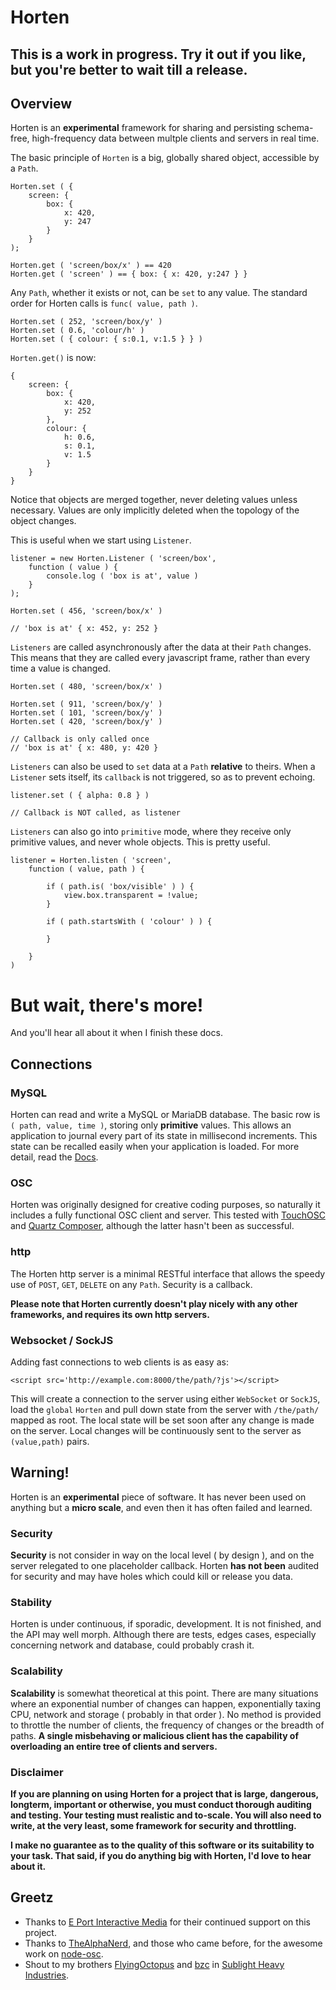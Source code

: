 # Horten
## This is a work in progress. Try it out if you like, but you're better to wait till a release.

## Overview
Horten is an **experimental** framework for sharing and persisting schema- free, high-frequency data between multple clients and servers in real time. 

The basic principle of `Horten` is a big, globally shared object, accessible by a `Path`.

	Horten.set ( {
		screen: {
			box: {
				x: 420,
				y: 247
			}
		}
	);
	
	Horten.get ( 'screen/box/x' ) == 420
	Horten.get ( 'screen' ) == { box: { x: 420, y:247 } }
Any `Path`, whether it exists or not, can be `set` to any value. The standard order for Horten calls is ` func( value, path ) `.  
	
	Horten.set ( 252, 'screen/box/y' )
	Horten.set ( 0.6, 'colour/h' )
	Horten.set ( { colour: { s:0.1, v:1.5 } } )
`Horten.get()` is now:
	
	{
		screen: {
			box: {
				x: 420,
				y: 252
			},
			colour: {
				h: 0.6,
				s: 0.1,
				v: 1.5
			}
		}
	}
Notice that objects are merged together, never deleting values unless necessary. Values are only implicitly deleted when the topology of the object changes. 

This is useful when we start using `Listener`.

	listener = new Horten.Listener ( 'screen/box', 
		function ( value ) {
			console.log ( 'box is at', value )
		} 
	);
	
	Horten.set ( 456, 'screen/box/x' )
	
	// 'box is at' { x: 452, y: 252 }

`Listeners` are called asynchronously after the data at their `Path` changes. This means that they are called every javascript frame, rather than every time a value is changed.

	Horten.set ( 480, 'screen/box/x' )
	
	Horten.set ( 911, 'screen/box/y' )
	Horten.set ( 101, 'screen/box/y' )
	Horten.set ( 420, 'screen/box/y' )
	
	// Callback is only called once
	// 'box is at' { x: 480, y: 420 }
	
`Listeners` can also be used to `set` data at a `Path` **relative** to theirs. When a `Listener` sets itself, its `callback` is not triggered, so as to prevent echoing.

	listener.set ( { alpha: 0.8 } )
		
	// Callback is NOT called, as listener 
	
`Listeners` can also go into `primitive` mode, where they receive only primitive values, and never whole objects. This is pretty useful.

	listener = Horten.listen ( 'screen', 
		function ( value, path ) {
		
			if ( path.is( 'box/visible' ) ) {
				view.box.transparent = !value;
			}

			if ( path.startsWith ( 'colour' ) ) {
				
			}
			
		}
	)
	
# But wait, there's more!
And you'll hear all about it when I finish these docs.
	
## Connections
### MySQL
Horten can read and write a MySQL or MariaDB database. The basic row is  `( path, value, time )`, storing only **primitive** values. This allows an application to journal every part of its state in millisecond increments. This state can be recalled easily when your application is loaded. For more detail, read the [Docs](docs/MySQL.md). 
### OSC
Horten was originally designed for creative coding purposes, so naturally it includes a fully functional OSC client and server. This tested with [TouchOSC](http://hexler.net/software/touchosc) and [Quartz Composer](http://quartzcomposer.com/), although the latter hasn't been as successful. 

### http
The Horten http server is a minimal RESTful interface that allows the speedy use of `POST`, `GET`, `DELETE` on any `Path`. Security is a callback.

**Please note that Horten currently doesn't play nicely with any other frameworks, and requires its own http servers.** 
  
### Websocket / SockJS
Adding fast connections to web clients is as easy as:

	<script src='http://example.com:8000/the/path/?js'></script>

This will create a connection to the server using either `WebSocket` or `SockJS`, load the `global` `Horten` and pull down state from the server with `/the/path/` mapped as root. The local state will be set soon after any change is made on the server. Local changes will be continuously sent to the server as `(value,path)` pairs.



## Warning!
Horten is an **experimental** piece of software. It has never been used on anything but a **micro scale**, and even then it has often failed and learned. 

### Security
**Security** is not consider in way on the local level ( by design ), and on the server relegated to one placeholder callback. Horten **has not been** audited for security and may have holes which could kill or release you data.

### Stability
Horten is under continuous, if sporadic, development. It is not finished, and the API may well morph. Although there are tests, edges cases, especially concerning network and database, could probably crash it.

### Scalability
**Scalability** is somewhat theoretical at this point. There are many situations where an exponential number of changes can happen, exponentially taxing CPU, network and storage ( probably in that order ). No method is provided to throttle the number of clients, the frequency of changes or the breadth of paths. **A single misbehaving or malicious client has the capability of overloading an entire tree of clients and servers.**

### Disclaimer

**If you are planning on using Horten for a project that is large, dangerous, longterm, important or otherwise, you must conduct thorough auditing and testing. Your testing must realistic and to-scale. You will also need to write, at the very least, some framework for security and throttling.**

**I make no guarantee as to the quality of this software or its suitability to your task. That said, if you do anything big with Horten, I'd love to hear about it.**

## Greetz
* Thanks to [E Port Interactive Media](http://eportinteractive.com) for their continued support on this project.
* Thanks to [TheAlphaNerd](https://github.com/TheAlphaNerd), and those who came before, for the awesome work on [node-osc](https://github.com/TheAlphaNerd/node-osc).
* Shout to my brothers [FlyingOctopus](http://flyingoctopus.com) and [bzc](http://benzcooper.com) in [Sublight Heavy Industries](http://sublight.ca).

